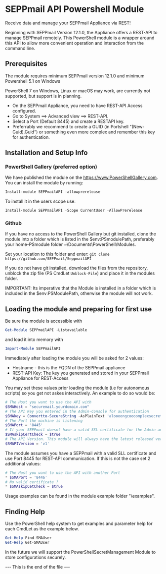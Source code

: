 # SEPPmail API Powershell Module

Receive data and manage your SEPPmail Appliance via REST!

Beginning with SEPPmail Version 12.1.0, the Appliance offers a REST-API to manage SEPPmail remotely.
This PowerShell module is a wrapper around this API to allow more convenient operation and interaction from the command line.

## Prerequisites

The module requires minimum SEPPmail version 12.1.0 and minimum Powershell 5.1 on Windows

PowerShell 7 on Windows, Linux or macOS may work, are currently not supported, but support is in planning.

* On the SEPPmail Appliance, you need to have REST-API Access configured.
* Go to System ==> Advanced view ==> REST-API.
* Select a Port (Default 8445) and create a RESTAPI key.
* Preferrably we recommend to create a GUID (in Portshell "(New-Guid).Guid") or something even more complex and remember this key for authentication.

## Installation and Setup Info

### PowerShell Gallery (preferred option)

We have published the module on the <https://www.PowerShellGallery.com>. You can install the module by running:

```powershell
Install-module SEPPmailAPI -allowprerelease
```

To install it in the users scope use:

```powershell
Install-module SEPPmailAPI -Scope CurrentUser -AllowPrerelease
```

### Github

If you have no access to the PowerShell Gallery but git installed, clone the module into a folder which is listed in the $env:PSmodulePath, preferably your home-PSmodule folder ~\Documents\PowerShell\Modules.

Set your location to this folder and enter:
`git clone https://github.com/SEPPmail/SeppmailAPI`

If you do not have git installed, download the files from the repository, unblock the zip file (PS CmdLet `Unblock-File`) and place it in the modules folder.

IMPORTANT: Its imperative that the Module is installed in a folder which is included in the $env:PSModulePath, otherwise the module will not work.

## Loading the module and preparing for first use

Be sure the module is accessible with

```powershell
Get-Module SEPPmailAPI -Listavailable
```

and load it into memory with

```powershell
Import-Module SEPPmailAPI
```

Immediately after loading the module you will be asked for 2 values:

* Hostname - this is the FQDN of the SEPPmail appliance
* REST-API Key: The key you generated and stored in your SEPPmail Appliance for REST-Access

You may set these values prior loading the module (i.e for autonomous scripts) so you get not askes interactively. An example to do so would be:

```powershell
# The Host you want to use the API with
$SMAHost = "securemail.yourdomain.com"
# The API Key you entered in the Admin-Console for authentication
$SMAkey = Convertto-SecureString -AsPlainText 'aloooongcoooomplexsecretkeyyyyyyyyyyyy' -Force
# The Port the machine is listening
$SMAPort = '8445'
# If your SEPPmail doesnt have a valid SSL certificate for the Admin and API Interface set this to $true
$SMAskipCertCheck = $true
# The API Version. This module will always have the latest released version as default.
$SMAPIVersion = 'v1'
```

The module assumes you have a SEPPmail with a valid SLL certificate and use Port 8445 for REST-API communication. If this is not the case set 2 additional values:

```powershell
# The Host you want to use the API with another Port
* $SMAPort = '8446' 
# No valid certificate ? 
* $SMAskipCetCheck = $true
```

Usage examples can be found in the module example folder "\examples".

## Finding Help

Use the PowerShell help system to get examples and parameter help for each CmdLet as the example below.

```powershell
Get-Help Find-SMAUser
Get-Help Get-SMAUser
```

In the future we will support the PowerShellSecretManagement Module to store configurations securely.

--- This is the end of the file ---
